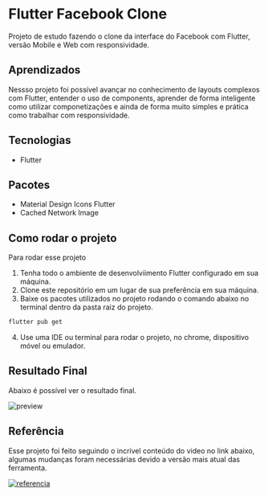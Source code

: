 # Flutter Facebook Clone
Projeto de estudo fazendo o clone da interface do Facebook com Flutter, versão Mobile e Web com responsividade.

## Aprendizados
Nessso projeto foi possível avançar no conhecimento de layouts complexos com Flutter, entender o uso de components, aprender de forma inteligente como utilizar componetizações e ainda de forma muito simples e prática como trabalhar com responsividade.

## Tecnologias
* Flutter

## Pacotes
* Material Design Icons Flutter
* Cached Network Image

## Como rodar o projeto
Para rodar esse projeto

1. Tenha todo o ambiente de desenvolviimento Flutter configurado em sua máquina.
2. Clone este repositório em um lugar de sua preferência em sua máquina.
3. Baixe os pacotes utilizados no projeto rodando o comando abaixo no terminal dentro da pasta raiz do projeto.
```sh
flutter pub get
```
4. Use uma IDE ou terminal para rodar o projeto, no chrome, dispositivo móvel ou emulador.

## Resultado Final
Abaixo é possível ver o resultado final.

![preview](./screenshot/flutter_facebook_clone.gif)

## Referência
Esse projeto foi feito seguindo o incrível conteúdo do video no link abaixo, algumas mudanças foram necessárias devido a versão mais atual das ferramenta.

[![referencia](https://i.ytimg.com/vi/HvLb5gdUfDE/hqdefault_7866.jpg?sqp=-oaymwEcCNACELwBSFXyq4qpAw4IARUAAIhCGAFwAcABBg==&rs=AOn4CLBZK5RnziM66MlrRLQnqLIGRcGIOQ)](https://www.youtube.com/watch?v=HvLb5gdUfDE)